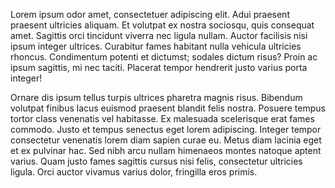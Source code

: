 Lorem ipsum odor amet, consectetuer adipiscing elit. Adui praesent praesent ultricies aliquam. Et volutpat ex nostra sociosqu, quis consequat amet. Sagittis orci tincidunt viverra nec ligula nullam. Auctor facilisis nisi ipsum integer ultrices. Curabitur fames habitant nulla vehicula ultricies rhoncus. Condimentum potenti et dictumst; sodales dictum risus? Proin ac ipsum sagittis, mi nec taciti. Placerat tempor hendrerit justo varius porta integer!



Ornare dis ipsum tellus turpis ultrices pharetra magnis risus. Bibendum volutpat finibus lacus euismod praesent blandit felis nostra. Posuere tempus tortor class venenatis vel habitasse. Ex malesuada scelerisque erat fames commodo. Justo et tempus senectus eget lorem adipiscing. Integer tempor consectetur venenatis lorem diam sapien curae eu. Metus diam lacinia eget et ex pulvinar hac. Sed nibh arcu nullam himenaeos montes natoque aptent varius. Quam justo fames sagittis cursus nisi felis, consectetur ultricies ligula. Orci auctor vivamus varius dolor, fringilla eros primis.
